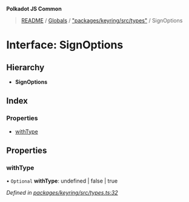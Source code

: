 **Polkadot JS Common**

> [README](../README.md) / [Globals](../globals.md) / ["packages/keyring/src/types"](../modules/_packages_keyring_src_types_.md) / SignOptions

# Interface: SignOptions

## Hierarchy

* **SignOptions**

## Index

### Properties

* [withType](_packages_keyring_src_types_.signoptions.md#withtype)

## Properties

### withType

• `Optional` **withType**: undefined \| false \| true

*Defined in [packages/keyring/src/types.ts:32](https://github.com/polkadot-js/common/blob/30198d1a/packages/keyring/src/types.ts#L32)*
